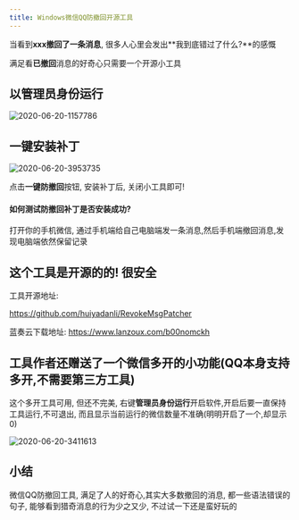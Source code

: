```yaml
---
title: Windows微信QQ防撤回开源工具
---
```


当看到**xxx撤回了一条消息**, 很多人心里会发出**我到底错过了什么?**的感慨

满足看**已撤回**消息的好奇心只需要一个开源小工具



## 以管理员身份运行



![2020-06-20-1157786](https://www.v2fy.com/asset/0i/jikemiji/jikemiji-md/kr-000049.assets/2020-06-20-1157786.png)

## 一键安装补丁



![2020-06-20-3953735](https://www.v2fy.com/asset/0i/jikemiji/jikemiji-md/kr-000049.assets/2020-06-20-3953735.png)



点击**一键防撤回**按钮, 安装补丁后, 关闭小工具即可! 

#### 如何测试防撤回补丁是否安装成功?

打开你的手机微信, 通过手机端给自己电脑端发一条消息,然后手机端撤回消息,发现电脑端依然保留记录



## 这个工具是开源的的! 很安全



工具开源地址:



https://github.com/huiyadanli/RevokeMsgPatcher



蓝奏云下载地址: https://www.lanzoux.com/b00nomckh

## 工具作者还赠送了一个微信多开的小功能(QQ本身支持多开,不需要第三方工具)



这个多开工具可用, 但还不完美, 右键**管理员身份运行**开启软件,开启后要一直保持工具运行,不可退出, 而且显示当前运行的微信数量不准确(明明开启了一个,却显示0)

![2020-06-20-3411613](https://www.v2fy.com/asset/0i/jikemiji/jikemiji-md/kr-000049.assets/2020-06-20-3411613.png)

## 小结



微信QQ防撤回工具, 满足了人的好奇心,其实大多数撤回的消息, 都一些语法错误的句子, 能够看到猎奇消息的行为少之又少, 不过试一下还是蛮好玩的  